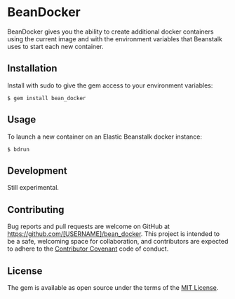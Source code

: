 # BeanDocker

BeanDocker gives you the ability to create additional docker containers using the current image and with the environment variables 
that Beanstalk uses to start each new container.
  

## Installation

Install with sudo to give the gem access to your environment variables:

    $ gem install bean_docker

## Usage

To launch a new container on an Elastic Beanstalk docker instance:

    $ bdrun

## Development

Still experimental.

## Contributing

Bug reports and pull requests are welcome on GitHub at https://github.com/[USERNAME]/bean_docker. This project is intended to be a safe, welcoming space for collaboration, and contributors are expected to adhere to the [Contributor Covenant](http://contributor-covenant.org) code of conduct.


## License

The gem is available as open source under the terms of the [MIT License](http://opensource.org/licenses/MIT).

